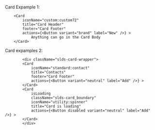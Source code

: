 Card Expample 1:

        <Card
            iconName="custom:custom72"
            title="Card Header"
            footer="Card Footer"
            actions={<Button variant="brand" label="New" />} >
                Anything can go in the Card Body
        </Card>

Card expamples 2:

            <div className="slds-card-wrapper">
            <Card
                iconName="standard:contact"
                title="Contacts"
                footer="Card Footer"
                actions={<Button variant="neutral" label="Add" />} >
            </Card>
            <Card
                isLoading
                className="slds-card_boundary"
                iconName="utility:spinner"
                title="Card is loading"
                actions={<Button disabled variant="neutral" label="Add" />} >
            </Card>
            </div>